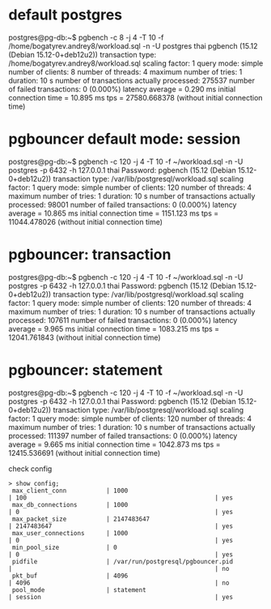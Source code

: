 # default postgres
postgres@pg-db:~$ pgbench -c 8 -j 4 -T 10 -f /home/bogatyrev.andrey8/workload.sql -n -U postgres thai
pgbench (15.12 (Debian 15.12-0+deb12u2))
transaction type: /home/bogatyrev.andrey8/workload.sql
scaling factor: 1
query mode: simple
number of clients: 8
number of threads: 4
maximum number of tries: 1
duration: 10 s
number of transactions actually processed: 275537
number of failed transactions: 0 (0.000%)
latency average = 0.290 ms
initial connection time = 10.895 ms
tps = 27580.668378 (without initial connection time)

# pgbouncer default mode: session
postgres@pg-db:~$ pgbench -c 120 -j 4 -T 10 -f ~/workload.sql -n -U postgres -p 6432 -h 127.0.0.1 thai
Password:
pgbench (15.12 (Debian 15.12-0+deb12u2))
transaction type: /var/lib/postgresql/workload.sql
scaling factor: 1
query mode: simple
number of clients: 120
number of threads: 4
maximum number of tries: 1
duration: 10 s
number of transactions actually processed: 98001
number of failed transactions: 0 (0.000%)
latency average = 10.865 ms
initial connection time = 1151.123 ms
tps = 11044.478026 (without initial connection time)


# pgbouncer: transaction
postgres@pg-db:~$ pgbench -c 120 -j 4 -T 10 -f ~/workload.sql -n -U postgres -p 6432 -h 127.0.0.1 thai
Password:
pgbench (15.12 (Debian 15.12-0+deb12u2))
transaction type: /var/lib/postgresql/workload.sql
scaling factor: 1
query mode: simple
number of clients: 120
number of threads: 4
maximum number of tries: 1
duration: 10 s
number of transactions actually processed: 107611
number of failed transactions: 0 (0.000%)
latency average = 9.965 ms
initial connection time = 1083.215 ms
tps = 12041.761843 (without initial connection time)


# pgbouncer: statement
postgres@pg-db:~$ pgbench -c 120 -j 4 -T 10 -f ~/workload.sql -n -U postgres -p 6432 -h 127.0.0.1 thai
Password:
pgbench (15.12 (Debian 15.12-0+deb12u2))
transaction type: /var/lib/postgresql/workload.sql
scaling factor: 1
query mode: simple
number of clients: 120
number of threads: 4
maximum number of tries: 1
duration: 10 s
number of transactions actually processed: 111397
number of failed transactions: 0 (0.000%)
latency average = 9.665 ms
initial connection time = 1042.873 ms
tps = 12415.536691 (without initial connection time)



check config
```
> show config;
 max_client_conn           | 1000                                                   | 100                                                    | yes
 max_db_connections        | 1000                                                   | 0                                                      | yes
 max_packet_size           | 2147483647                                             | 2147483647                                             | yes
 max_user_connections      | 1000                                                   | 0                                                      | yes
 min_pool_size             | 0                                                      | 0                                                      | yes
 pidfile                   | /var/run/postgresql/pgbouncer.pid                      |                                                        | no
 pkt_buf                   | 4096                                                   | 4096                                                   | no
 pool_mode                 | statement                                              | session                                                | yes
```